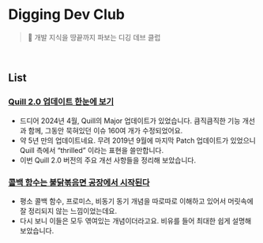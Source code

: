 # Digging Dev Club

> 🦫 개발 지식을 땅끝까지 파보는 디깅 데브 클럽

<br/>

## List

### [Quill 2.0 업데이트 한눈에 보기](https://devella.oopy.io/6db02cf5-3385-44f2-9dd5-6da48a9f0249)

- 드디어 2024년 4월, Quill의 Major 업데이트가 있었습니다. 큼직큼직한 기능 개선과 함께, 그동안 묵혀있던 이슈 160여 개가 수정되었어요.
- 약 5년 만의 업데이트네요. 무려 2019년 9월에 마지막 Patch 업데이트가 있었으니 Quill 측에서 “thrilled” 이라는 표현을 쓸만합니다.
- 이번 Quill 2.0 버전의 주요 개선 사항들을 정리해 보았습니다.

### [콜백 함수는 불닭볶음면 공장에서 시작된다](https://devella.oopy.io/4fc9d738-0670-4514-8a6b-18375aad44ce)

- 평소 콜백 함수, 프로미스, 비동기 동기 개념을 따로따로 이해하고 있어서 머릿속에 잘 정리되지 않는 느낌이었는데요.
- 다시 보니 이들은 모두 엮여있는 개념이더라고요. 비유를 들어 최대한 쉽게 설명해 보았습니다.
